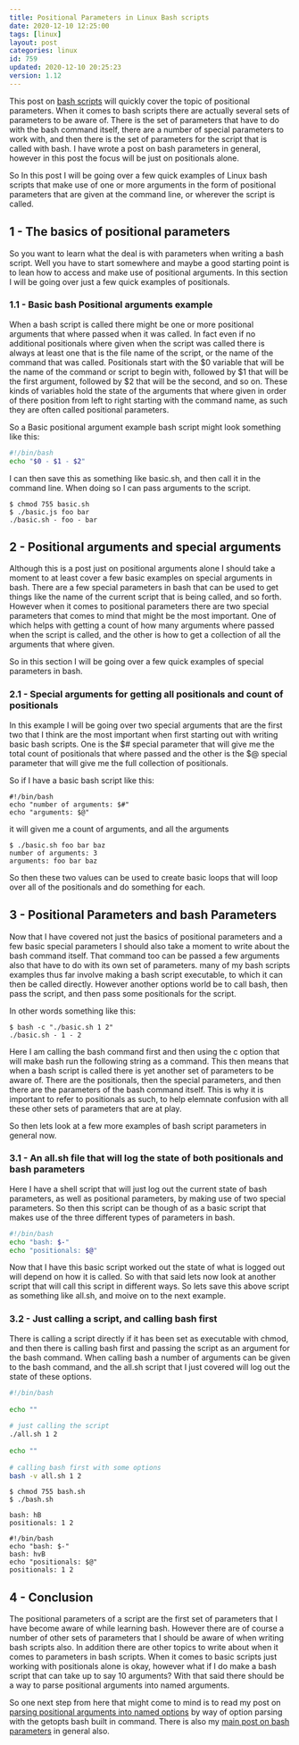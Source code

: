 ```yaml
---
title: Positional Parameters in Linux Bash scripts
date: 2020-12-10 12:25:00
tags: [linux]
layout: post
categories: linux
id: 759
updated: 2020-12-10 20:25:23
version: 1.12
---
```


This post on [bash scripts](/2020/11/27/linux-bash-scripts/) will quickly cover the topic of positional parameters. When it comes to bash scripts there are actually several sets of parameters to be aware of. There is the set of parameters that have to do with the bash command itself, there are a number of special parameters to work with, and then there is the set of parameters for the script that is called with bash. I have wrote a post on bash parameters in general, however in this post the focus will be just on positionals alone.

So In this post I will be going over a few quick examples of Linux bash scripts that make use of one or more arguments in the form of positional parameters that are given at the command line, or wherever the script is called.

<!-- more -->

## 1 - The basics of positional parameters

So you want to learn what the deal is with parameters when writing a bash script. Well you have to start somewhere and maybe a good starting point is to lean how to access and make use of positional arguments. In this section I will be going over just a few quick examples of positionals.

### 1.1 - Basic bash Positional arguments example

When a bash script is called there might be one or more positional arguments that where passed when it was called. In fact even if no additional positionals where given when the script was called there is always at least one that is the file name of the script, or the name of the command that was called. Positionals start with the \$0 variable that will be the name of the command or script to begin with, followed by \$1 that will be the first argument, followed by \$2 that will be the second, and so on. These kinds of variables hold the state of the arguments that where given in order of there position from left to right starting with the command name, as such they are often called positional parameters.

So a Basic positional argument example bash script might look something like this:

```bash
#!/bin/bash
echo "$0 - $1 - $2"
```

I can then save this as something like basic.sh, and then call it in the command line. When doing so I can pass arguments to the script.

```
$ chmod 755 basic.sh
$ ./basic.js foo bar
./basic.sh - foo - bar
```

## 2 - Positional arguments and special arguments

Although this is a post just on positional arguments alone I should take a moment to at least cover a few basic examples on special arguments in bash. There are a few special parameters in bash that can be used to get things like the name of the current script that is being called, and so forth. However when it comes to positional parameters there are two special parameters that comes to mind that might be the most important. One of which helps with getting a count of how many arguments where passed when the script is called, and the other is how to get a collection of all the arguments that where given.

So in this section I will be going over a few quick examples of special parameters in bash.

### 2.1 - Special arguments for getting all positionals and count of positionals

In this example I will be going over two special arguments that are the first two that I think are the most important when first starting out with writing basic bash scripts. One is the \$\# special parameter that will give me the total count of positionals that where passed and the other is the \$\@ special parameter that will give me the full collection of positionals.


So if I have a basic bash script like this:

```
#!/bin/bash
echo "number of arguments: $#"
echo "arguments: $@"
```

it will given me a count of arguments, and all the arguments

```
$ ./basic.sh foo bar baz
number of arguments: 3
arguments: foo bar baz
```

So then these two values can be used to create basic loops that will loop over all of the positionals and do something for each.

## 3 - Positional Parameters and bash Parameters

Now that I have covered not just the basics of positional parameters and a few basic special parameters I should also take a moment to write about the bash command itself. That command too can be passed a few arguments also that have to do with its own set of parameters. many of my bash scripts examples thus far involve making a bash script executable, to which it can then be called directly. However another options world be to call bash, then pass the script, and then pass some positionals for the script.

In other words something like this:

```
$ bash -c "./basic.sh 1 2"
./basic.sh - 1 - 2
```

Here I am calling the bash command first and then using the c option that will make bash run the following string as a command. This then means that when a bash script is called there is yet another set of parameters to be aware of. There are the positionals, then the special parameters, and then there are the parameters of the bash command itself. This is why it is important to refer to positionals as such, to help elemnate confusion with all these other sets of parameters that are at play.

So then lets look at a few more examples of bash script parameters in general now.

### 3.1 - An all.sh file that will log the state of both positionals and bash parameters

Here I have a shell script that will just log out the current state of bash parameters, as well as positional parameters, by making use of two special parameters. So then this script can be though of as a basic script that makes use of the three different types of parameters in bash.

```bash
#!/bin/bash
echo "bash: $-"
echo "positionals: $@"
```
Now that I have this basic script worked out the state of what is logged out will depend on how it is called. So with that said lets now look at another script that will call this script in different ways. So lets save this above script as something like all.sh, and moive on to the next example.

### 3.2 - Just calling a script, and calling bash first

There is calling a script directly if it has been set as executable with chmod, and then there is calling bash first and passing the script as an argument for the bash command. When calling bash a number of arguments can be given to the bash command, and the all.sh script that I just covered will log out the state of these options.

```bash
#!/bin/bash
 
echo ""
 
# just calling the script
./all.sh 1 2
 
echo ""
 
# calling bash first with some options
bash -v all.sh 1 2
```

```
$ chmod 755 bash.sh
$ ./bash.sh

bash: hB
positionals: 1 2

#!/bin/bash
echo "bash: $-"
bash: hvB
echo "positionals: $@"
positionals: 1 2
```

## 4 - Conclusion

The positional parameters of a script are the first set of parameters that I have become aware of while learning bash. However there are of course a number of other sets of parameters that I should be aware of when writing bash scripts also. In addition there are other topics to write about when it comes to parameters in bash scripts. When it comes to basic scripts just working with positionals alone is okay, however what if I do make a bash script that can take up to say 10 arguments? With that said there should be a way to parse positional arguments into named arguments.

So one next step from here that might come to mind is to read my post on [parsing positional arguments into named options](/2020/12/09/linux-bash-script-parameters-named/)  by way of option parsing with the getopts bash built in command. There is also my [main post on bash parameters](/2020/11/16/linux-bash-parameters/) in general also.